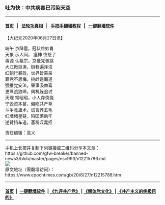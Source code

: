 ### 吐为快：中共病毒已污染天空
------------------------

#### [首页](https://github.com/gfw-breaker/banned-news3/blob/master/README.md) &nbsp;&nbsp;|&nbsp;&nbsp; [法轮功真相](https://github.com/begood0513/basic/blob/master/README.md)  &nbsp;&nbsp;|&nbsp;&nbsp; [手把手翻墙教程](https://github.com/gfw-breaker/guides/wiki)  &nbsp;&nbsp;|&nbsp;&nbsp; [一键翻墙软件](https://github.com/gfw-breaker/nogfw/blob/master/README.md)  



<div><p>
 【大纪元2020年06月27日讯】
</p>
<p>
 <ok href="https://www.epochtimes.com/gb/tag/%E7%AB%AF%E5%8D%88.html">
  端午
 </ok>
 京降雹，冠状维妙肖
 <br/>
 <ok href="https://www.epochtimes.com/gb/tag/%E5%A4%A9%E8%B1%A1.html">
  天象
 </ok>
 示人间，
 <ok href="https://www.epochtimes.com/gb/tag/%E7%98%9F%E7%A5%9E.html">
  瘟神
 </ok>
 愤怒了
 <br/>
 <ok href="https://www.epochtimes.com/gb/tag/%E6%AF%92%E6%BA%90.html">
  毒源
 </ok>
 认祖宗，京畿党骇跳
 <br/>
 大江掀巨涛，街巷遍泽沼
 <br/>
 红朝行暴政，世界皆蒙枭
 <br/>
 罪党不思悔，挑衅逞魔道
 <br/>
 强推党安法，肇事吸血膏
 <br/>
 更纵战狼嗥，伺机躲追讨
 <br/>
 <ok href="https://www.epochtimes.com/gb/tag/%E5%A4%A9%E7%90%86.html">
  天理
 </ok>
 常昭昭，小人存侥侥
 <br/>
 宁毁资本苗，偏吃共产草
 <br/>
 斗争竞蛊术，谎言养五毛
 <br/>
 红墙堵星链，陷国落后牢
 <br/>
 逆臂挡车道，齑粉叹蠢招
</p>
<p>
 责任编辑：高义
</p>
</div>
<hr/>
手机上长按并复制下列链接或二维码分享本文章：<br/>
https://github.com/gfw-breaker/banned-news3/blob/master/pages/nsc993/n12215786.md <br/>
<a href='https://github.com/gfw-breaker/banned-news3/blob/master/pages/nsc993/n12215786.md'><img src='https://github.com/gfw-breaker/banned-news3/blob/master/pages/nsc993/n12215786.md.png'/></a> <br/>
原文地址（需翻墙访问）：https://www.epochtimes.com/gb/20/6/27/n12215786.htm


------------------------
#### [首页](https://github.com/gfw-breaker/banned-news3/blob/master/README.md) &nbsp;|&nbsp; [一键翻墙软件](https://github.com/gfw-breaker/nogfw/blob/master/README.md) &nbsp;| [《九评共产党》](https://github.com/gfw-breaker/9ping.md/blob/master/README.md#九评之一评共产党是什么) | [《解体党文化》](https://github.com/gfw-breaker/jtdwh.md/blob/master/README.md) | [《共产主义的终极目的》](https://github.com/gfw-breaker/gczydzjmd.md/blob/master/README.md)


<img src='http://gfw-breaker.win/banned-news3/pages/nsc993/n12215786.md' width='0px' height='0px'/>